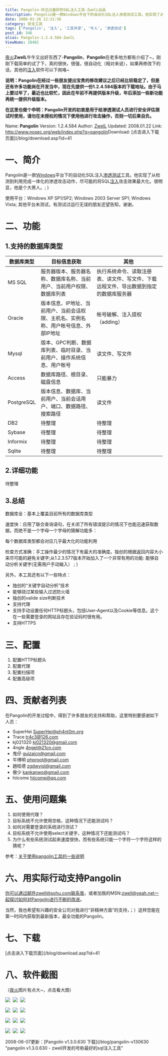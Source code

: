 ```yaml
---
title: Pangolin-你见过最好的SQL注入工具-ZwelL出品
description: Pangolin是一款Windows平台下的自动化SQL注入渗透测试工具。他实现了从检测到利用完成一体化的渗透攻击动作，尽可能的将SQL注入攻击效果最大化。很明显，他是个大男人。;)
date: 2008-01-26 12:21:56
category: 安全工具
tags: ['Pangolin', '注入', '工具共享', '牛人', '渗透测试']
post_id: 346
alias: Pangolin-1.2.4.584-ZwelL
ViewNums: 28482
---
```


[夜火](/blog/)**ZwelL**牛牛又出好东西了-**Pangolin**，**Pangolin**在老多地方都有介绍了~，刚刚下载简单的试了下，真的很快，很强，很自动化（相对来说），如果再修改下的话，其他的[注入](/tags/%E6%B3%A8%E5%85%A5)软件可以下岗咯~

**说明：Pangolin在经过一些朋友提出宝贵的修改建议之后已经比较稳定了，但是还有许多功能尚在开发当中，现在先提供一份1.2.4.584版本的下载地址。由于马上要过年了，最近也比较忙，因此在年前不再提供版本升级，年后添加一些新功能再统一提供升级版本。**

**在这里也做个申明：Pangolin开发的初衷是用于给渗透测试人员进行安全评估测试时使用，请勿在未授权的情况下使用他进行攻击操作，否则一切后果自负。**

Name: **Pangolin**
Version: 1.2.4.584
Author: [ZwelL](http://www.nosec.org)
Updated: 2008.01.22
Link: <http://www.nosec.org/web/index.php?q=pangolin>Download: [点击进入下载页面](/blog/download.asp?id=41

# **一、简介**

Pangolin是一款[Windows](/tags/Windows)平台下的自动化SQL注入[渗透测试](/tags/%E6%B8%97%E9%80%8F%E6%B5%8B%E8%AF%95)工具。他实现了从检测到利用完成一体化的渗透攻击动作，尽可能的将SQL[注入](/tags/%E6%B3%A8%E5%85%A5)攻击效果最大化。很明显，他是个大男人。; )

使用平台：Windows XP SP1/SP2; Windows 2003 Server SP1; Windows Vista; 其他平台未测试，有测试过运行无误的朋友还望告知，谢谢。

# **二、功能**

## 1.支持的数据库类型

| **数据库类型** | **目标信息获取** | **其他** |
| --- | --- | --- |
| MS SQL | 服务器版本、服务器名称、数据库名称、当前用户、当前用户权限、数据库列表 | 执行系统命令、读取注册表、读文件、写文件、下载远程文件、导出数据到指定的数据库服务器 |
| Oracle | 版本信息、IP地址、当前用户、当前会话权限、主机名、实例名称、用户帐号信息、外部IP地址 | 帐号破解、注入提权（adding） |
| Mysql | 版本、GPC判断、数据库列表、临时目录、当前用户、操作系统信息、用户帐号 | 读文件、写文件 |
| Access | 数据库路径、根目录、磁盘信息 | 只能暴力 |
| PostgreSQL | 版本信息、数据库、当前用户、当前会话用户、端口、数据路径、搜索路径 | 读文件 |
| DB2 | 待整理 | 待整理 |
| Sybase | 待整理 | 待整理 |
| Informix | 待整理 | 待整理 |
| Sqlite | 待整理 | 待整理 |

## 2.详细功能

待整理

## 3.总结

数据库全：基本上覆盖目前所有的数据库类型

速度快：应用了联合查询语句，在关闭了所有错误提示的情况下也能迅速获取数据，而绝不是一个字母一个字母的猜解功能多：

每个数据库类型都会对应几乎最大化的功能利用

检查方式准确：手工操作最少的情况下有最大的准确度。独创的根据返回内容大小来尽可能的避免关键字;从1.2.3.577版本开始加入了一个非常有用的功能: 能够自动分析关键字(无需用户手动输入） ; )

另外，本工具还有以下一些特点：

* 独创的“关键字自动分析”技术
* 能够绕过某些输入过滤防火墙
* 独创的valide size判断技术
* 支持代理
* 支持手动设置任何HTTP标题头，包括User-Agent以及Cookie等信息。这个在一些需要登录的网站且存在验证码时很有用。
* 支持HTTPS

# **三、配置**

1. 配置HTTP标题头
2. 配置代理
3. 配置扫描项
4. 配置高级项

# **四、贡献者列表**

在Pangolin的开发过程中，得到了许多朋友的支持和帮助，这里特别要感谢如下人员：

* SuperHei <SuperHei@ph4nt0m.org>
* Trace <tr4c3@126.com>
* kj021320 <kj021320@gmail.com>
* 4ngle <4ngel@21cn.com>
* 鬼仔 <guizaicn@gmail.com>
* 牛博明 <phproot@gmail.com>
* 趙桂德 <zgdwyjsl@gmail.com>
* 傲少 <kankanwo@gmail.com>
* hiicome <hiicome@qq.com>

# **五、使用问题集**

1. 如何使用代理？
2. 目标系统不允许使用空格，这种情况下还能测试吗？
3. 如何对需要登录的系统进行测试？
4. 目标系统不允许使用select关键字，这种情况下还能测试吗？
5. 为什么有些系统测试起来速度很快，而有些系统只能一个字符一个字符这样的猜呢？

参考：[关于使用pangolin工具的一些说明](http://www.nosec.org/web/index.php?q=node/82)

# **六、用实际行动支持Pangolin**

你可以通过邮件zwell@sohu.com联系我，或者加我的MSN:zwell@yeah.net一起探讨如何对Pangolin进行不断的改进。

当然，我也希望有兴趣的安全公司对我进行“非精神方面”的支持，；）这样您能在第一时间内获取到最新版本，最全功能的Pangolin。

# **七、下载**

[点击进入下载页面](/blog/download.asp?id=41

# **八、软件截图**

（[夜火](/blog/)图片有点大~，点击看大图）

[![](http://www.shareapic.net/preview2/005954713.jpg)](http://www.shareapic.net/content.php?id=5954713&owner=xloong)  [![](http://www.shareapic.net/preview2/005954756.jpg)](http://www.shareapic.net/content.php?id=5954756&owner=xloong)  [![](http://www.shareapic.net/preview2/005954761.jpg)](http://www.shareapic.net/content.php?id=5954761&owner=xloong)

[![](http://www.shareapic.net/preview2/005954762.jpg)](http://www.shareapic.net/content.php?id=5954762&owner=xloong)  [![](http://www.shareapic.net/preview2/005954899.jpg)](http://www.shareapic.net/content.php?id=5954899&owner=xloong)  [![](http://www.shareapic.net/preview2/005954900.jpg)](http://www.shareapic.net/content.php?id=5954900&owner=xloong)

[![](http://www.shareapic.net/preview2/005954901.jpg)](http://www.shareapic.net/content.php?id=5954901&owner=xloong)  [![](http://www.shareapic.net/preview2/005955057.jpg)](http://www.shareapic.net/content.php?id=5955057&owner=xloong)  [![](http://www.shareapic.net/preview2/005955058.jpg)](http://www.shareapic.net/content.php?id=5955058&owner=xloong)

[![](http://www.shareapic.net/preview2/005955098.jpg)](http://www.shareapic.net/content.php?id=5955098&owner=xloong)  [![](http://www.shareapic.net/preview2/005955100.jpg)](http://www.shareapic.net/content.php?id=5955100&owner=xloong)  [![](http://www.shareapic.net/preview2/005955116.jpg)](http://www.shareapic.net/content.php?id=5955116&owner=xloong)

2008-06-07更新：[Pangolin v1.3.0.630 下载](/blog/pangolin-v130630 "pangolin v1.3.0.630 - zwell开发的号称最好的sql注入工具"

